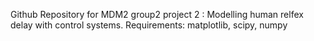 Github Repository for MDM2 group2 project 2 : Modelling human relfex delay with control systems.
Requirements: matplotlib, scipy, numpy
